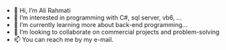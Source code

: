 - 👋 Hi, I’m Ali Rahmati
- 👀 I’m interested in programming with C#, sql server, vb6, ...
- 🌱 I’m currently learning more about back-end programming...
- 💞️ I’m looking to collaborate on commercial projects and problem-solving
- 📫 You can reach me by my e-mail.

<!---
ar3003/ar3003 is a ✨ special ✨ repository because its `README.md` (this file) appears on your GitHub profile.
You can click the Preview link to take a look at your changes.
--->
